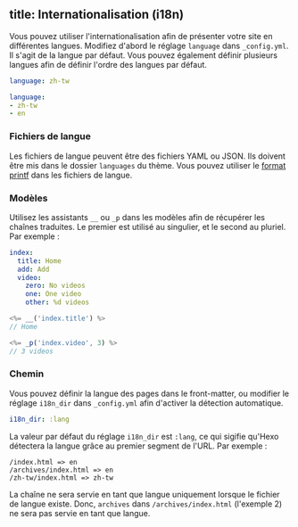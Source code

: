 title: Internationalisation (i18n)
---
Vous pouvez utiliser l'internationalisation afin de présenter votre site en différentes langues. Modifiez d'abord le réglage `language` dans `_config.yml`. Il s'agit de la langue par défaut. Vous pouvez également définir plusieurs langues afin de définir l'ordre des langues par défaut.

``` yaml
language: zh-tw

language:
- zh-tw
- en
```

### Fichiers de langue

Les fichiers de langue peuvent être des fichiers YAML ou JSON. Ils doivent être mis dans le dossier `languages` du thème. Vous pouvez utiliser le [format printf](https://github.com/alexei/sprintf.js) dans les fichiers de langue.

### Modèles

Utilisez les assistants `__` ou `_p` dans les modèles afin de récupérer les chaînes traduites. Le premier est utilisé au singulier, et le second au pluriel. Par exemple :

``` yaml en.yml
index:
  title: Home
  add: Add
  video:
    zero: No videos
    one: One video
    other: %d videos
```

``` js
<%= __('index.title') %>
// Home

<%= _p('index.video', 3) %>
// 3 videos
```

### Chemin

Vous pouvez définir la langue des pages dans le front-matter, ou modifier le réglage `i18n_dir` dans `_config.yml` afin d'activer la détection automatique.

``` yaml
i18n_dir: :lang
```

La valeur par défaut du réglage `i18n_dir` est `:lang`, ce qui sigifie qu'Hexo détectera la langue grâce au premier segment de l'URL. Par exemple :

``` plain
/index.html => en
/archives/index.html => en
/zh-tw/index.html => zh-tw
```

La chaîne ne sera servie en tant que langue uniquement lorsque le fichier de langue existe. Donc, `archives` dans `/archives/index.html` (l'exemple 2) ne sera pas servie en tant que langue.
